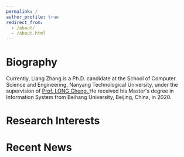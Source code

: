 ```yaml
---
permalink: /
author_profile: true
redirect_from: 
  - /about/
  - /about.html
---
```


Biography
======
Currently, Liang Zhang is a Ph.D. candidate at the School of Computer Science and Engineering, Nanyang Technological University, under the supervision of <a href="https://personal.ntu.edu.sg/c.long/"> Prof. LONG Cheng. </a> He received his Master's degree in Information System from Beihang University, Beijing, China, in 2020.

Research Interests
======

Recent News
======
